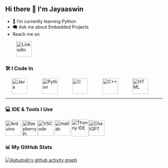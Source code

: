 <h2>Hi there 👋 I'm Jayaaswin</h2>

<ul>
  <li>🔭 I’m currently learning Python</li>
  <li>🗨 Ask me about Embedded Projects</li>
   <li>Reach me on</li>
</ul>


&nbsp;&nbsp;&nbsp;&nbsp;&nbsp;&nbsp;&nbsp;&nbsp;&nbsp;<a href="https://www.linkedin.com/in/jaaswin"><img src="https://skillicons.dev/icons?i=linkedin&theme=dark" width="50" height="50" alt="LinkedIn" /></a>



### 🛠 I Code In  
<p style="display: flex; flex-wrap: wrap; align-items: center; justify-content: space-evenly;">
  <img src="https://skillicons.dev/icons?i=java" alt="Java" width="50" height="50" />&nbsp;
  <img src="https://skillicons.dev/icons?i=py" alt="Python" width="50" height="50" />&nbsp;
  <img src="https://skillicons.dev/icons?i=c" alt="C" width="50" height="50" />&nbsp;
  <img src="https://skillicons.dev/icons?i=cpp" alt="C++" width="50" height="50" />&nbsp;
  <img src="https://skillicons.dev/icons?i=html" alt="HTML" width="50" height="50" />&nbsp;
</p>

---

### 💻 IDE & Tools I Use  
<p style="display: flex; flex-wrap: wrap; align-items: center;">
  <img src="https://skillicons.dev/icons?i=arduino" alt="Arduino" width="50" height="50" />&nbsp;
  <img width="50" height="50" src="https://img.icons8.com/color/48/raspberry-pi.png" alt="Raspberry Pi"/>
  <img src="https://skillicons.dev/icons?i=vscode" alt="VSCode" width="50" height="50" />&nbsp;
  <img src="https://skillicons.dev/icons?i=matlab" alt="matlab" width="50" height="50" />&nbsp;
  <img src="https://raw.githubusercontent.com/thonny/thonny/master/thonny/res/thonny.png" width="55" height="55" alt="Thonny IDE">
  <img src="https://upload.wikimedia.org/wikipedia/commons/0/04/ChatGPT_logo.svg" width="50" height="50" alt="ChatGPT">
  
</p>

### 📊 My GitHub Stats  
[![Ashutosh's github activity graph](https://github-readme-activity-graph.vercel.app/graph?username=jaaswin&bg_color=171616&color=edd9ed&line=11c04e&point=28f0ed&area=true&hide_border=true)](https://github.com/ashutosh00710/github-readme-activity-graph)
